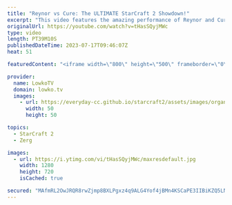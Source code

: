 ```yaml
---
title: "Reynor vs Cure: The ULTIMATE StarCraft 2 Showdown!"
excerpt: "This video features the amazing performance of Reynor and Cure, two of the top SC2 players in the world, as they clash in a series of intense and exciting games. Witness their incredible micro, macro, and decision-making as they push each other to the limit. This is StarCraft 2 at its best! Support my"
originalUrl: https://youtube.com/watch?v=tHasSQyjMWc
type: video
length: PT39M10S
publishedDateTime: 2023-07-17T09:46:07Z
heat: 51

featuredContent: "<iframe width=\"800\" height=\"500\" frameborder=\"0\" src=\"https://www.youtube.com/embed/tHasSQyjMWc\" allow=\"accelerometer; autoplay; encrypted-media; gyroscope; picture-in-picture\" allowfullscreen></iframe>"

provider:
  name: LowkoTV
  domain: lowko.tv
  images:
    - url: https://everyday-cc.github.io/starcraft2/assets/images/organizations/lowko.tv-50x50.jpg
      width: 50
      height: 50

topics:
  - StarCraft 2
  - Zerg

images:
  - url: https://i.ytimg.com/vi/tHasSQyjMWc/maxresdefault.jpg
    width: 1280
    height: 720
    isCached: true

secured: "MAfmRL2OwJRQR8rwZjmp8BXLPgxz4q9ALG4Yof4jBMn4KSCaPE3IIBiKZQ5LN0v3XxNT63qbDIg9cvA9Nw7pYXAXQn1ooKMWMJ5EOPr7f0JO32uLIkjitSgA3u0/pOGVa0VMe4yPC7+zdh9SvSbCV2SaEoU6Ri6IlMKb3mp2Ula826ANIgJNgAhaoW0rFupbSzscQQrdkBOSIdnMnKucudqyZZQSqQhcDCe9k9shFOlxyLFynQ+Lr1qe3XJqDoAENp58LxJHIpR3TkEL82nmHyIehBdLDBgNY1FsovwCUdpcUe+5hlBNpnRfyVXUMzP6RIE/LFPQp9tJq2xOY2rr5GzvG17z6B6t5i92DPkSnX59DfRIuMDlF7JN2MHfG9xkpt2o4HFzp63yNuV0SgYaHSSuf8e2rmQVAoObDVwTjtw=;W5g86ZG6D45s0vheFRiPpQ=="
---
```


